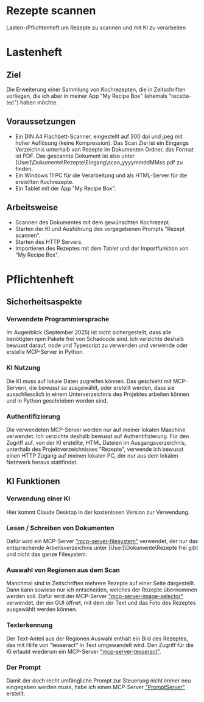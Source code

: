 # Rezepte scannen
Lasten-/Pflichtenheft um Rezepte zu scannen und mit KI zu verarbeiten

# Lastenheft
## Ziel
Die Erweiterung einer Sammlung von Kochrezepten, die in Zeitschriften vorliegen, die ich aber in meiner App "My Recipe Box" (ehemals "recette-tec") haben möchte.

## Voraussetzungen
- Ein DIN A4 Flachbett-Scanner, eingestellt auf 300 dpi und jpeg mit hoher Auflösung (keine Kompression). Das Scan Ziel ist ein Eingangs Verzeichnis unterhalb von Rezepte im Dokumenten Ordner, das Format ist PDF. Das gescannte Dokument ist also unter [User]\Dokumente\Rezepte\Eingang\scan_yyyymmddMMss.pdf zu finden.
- Ein Windows 11 PC für die Verarbeitung und als HTML-Server für die erstellten Kochrezepte.
- Ein Tablet mit der App "My Recipe Box".

## Arbeitsweise
- Scannen des Dokumentes mit dem gewünschten Kochrezept.
- Starten der KI und Ausführung des vorgegebenen Prompts "Rezept scannen".
- Starten des HTTP Servers.
- Importieren des Rezeptes mit dem Tablet und der Importfunktion von "My Recipe Box".

# Pflichtenheft
## Sicherheitsaspekte
### Verwendete Programmiersprache
Im Augenblick (September 2025) ist nicht sichergestellt, dass alle benötigten npm Pakete frei von Schadcode sind. Ich verzichte deshalb bewusst darauf, node und Typescript zu verwenden und verwende oder erstelle MCP-Server in Python.

### KI Nutzung
Die KI muss auf lokale Daten zugreifen können. Das geschieht mit MCP-Servern, die bewusst so ausgewählt, oder erstellt werden, dass sie ausschliesslich in einem Unterverzeichnis des Projektes arbeiten können und in Python geschrieben worden sind.

### Authentifizierung
Die verwendeten MCP-Server werden nur auf meiner lokalen Maschine verwendet. Ich verzichte deshalb bewusst auf Authentifizierung.
Für den Zugriff auf, von der KI erstellte, HTML Dateien im Ausgangsverzeichnis, unterhalb des Projektverzeichnisses "Rezepte", verwende ich bewusst einen HTTP Zugang auf meinen lokalen PC, der nur aus dem lokalen Netzwerk heraus stattfindet.

## KI Funktionen
### Verwendung einer KI
Hier kommt Claude Desktop in der kostenlosen Version zur Verwendung.

### Lesen / Schreiben von Dokumenten
Dafür wird ein MCP-Server ["mcp-server-filesystem"](https://github.com/MarcusJellinghaus/mcp_server_filesystem.git) verwendet, der nur das entsprechende Arbeitsverzeichnis unter [User]\Dokumente\Rezepte frei gibt und nicht das ganze Filesystem.

### Auswahl von Regionen aus dem Scan
Manchmal sind in Zeitschriften mehrere Rezepte auf einer Seite dargestellt.
Dann kann sowieso nur ich entscheiden, welches der Rezepte übernommen werden soll.
Dafür wird der MCP-Server ["mcp-server-image-selector"](https://github.com/lka/mcp_server_image_selector.git) verwendet, der ein GUI öffnet, mit dem der Text und das Foto des Rezeptes ausgewählt werden können.

### Texterkennung
Der Text-Anteil aus der Regionen Auswahl enthält ein Bild des Rezeptes, das mit Hilfe von "tesseract" in Text umgewandelt wird. Den Zugriff für die KI erlaubt wiederum ein MCP-Server ["mcp-server-tesseract"](https://github.com/lka/mcp_server_tesseract.git).

### Der Prompt
Damit der doch recht umfängliche Prompt zur Steuerung nicht immer neu eingegeben werden muss,
habe ich einen MCP-Server ["PromptServer"](https://github.com/lka/mcp_server_prompt.git) erstellt.
